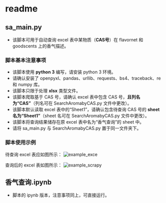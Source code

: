 # readme
## sa_main.py
* 该脚本可用于自动查询 excel 表中某物质（**CAS号**）在 flavornet 和 goodscents 上的香气描述。

### 脚本基本注意事项
* 该脚本使用 **python 3** 编写，请安装 python 3 环境。
* 请确认安装了 openpyxl、pandas、urllib、requests、bs4、traceback、re 和 numpy 库。
* 该脚本只限于处理 **xlsx** 类型文件。
* 该脚本爬取基于 CAS 号，请确认 excel 表中包含 CAS 号，**且列名为“CAS”**（列名可在 SearchAromabyCAS.py 文件中更改）。
* 该脚本默认读取 excel 表中的“Sheet1”，请确认包含待查询 CAS 号的 **sheet 名为“Sheet1”**（sheet 名可在 SearchAromabyCAS.py 文件中更改）。
* 该脚本将查询结果储存在原 excel 表中名为“香气查询”的 sheet 中。
* 请将 sa_main.py 与 SearchAromabyCAS.py 置于同一文件夹下。

### 脚本使用示例
待查询 excel 表应如图所示：
![example_exce](media/15687084680560/example_excel.png)

查询后的 excel 表如图所示：
![example_scrapy](media/15687084680560/example_scrapy.png)

## 香气查询.ipynb
* 脚本的 ipynb 版本，注意事项同上，可直接运行。






